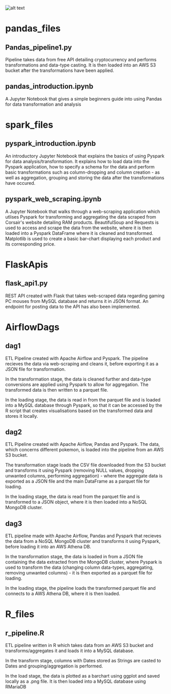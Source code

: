 ![alt text](https://tdwi.org/articles/2020/03/23/-/media/TDWI/TDWI/BITW/AI17.jpg)
<h1>pandas_files</h1>
<h2>Pandas_pipeline1.py</h2>
Pipeline takes data from free API detailing cryptocurrency
and performs transformations and data-type casting. It is then
loaded into an AWS S3 bucket after the transformations have been applied.
<h2>pandas_introduction.ipynb</h2>
A Jupyter Notebook that gives a simple beginners guide into using Pandas for data
transformation and analysis

<h1>spark_files</h1>
<h2>pyspark_introduction.ipynb</h2>
An introductory Jupyter Notebook that explains the basics of using Pyspark for data
analysis/transformation. It explains how to load data into the Pyspark application,
how to specify a schema for the data and perform basic transformations such as column-dropping
and column creation - as well as aggregation, grouping and storing the data after the transformations
have occured.

<h2>pyspark_web_scraping.ipynb</h2>
A Jupyter Notebook that walks through a web-scraping application which utlises Pyspark for transforming 
and aggregating the data scraped from Corsair's website detailing RAM products. BeautifulSoup and Requests
is used to access and scrape the data from the website, where it is then loaded into a Pyspark DataFrame where
it is cleaned and transformed. Matplotlib is used to create a basic bar-chart displaying each product and its
corresponding price.

<h1>FlaskApis</h1>
<h2>flask_api1.py</h2>
REST API created with Flask that takes web-scraped data regarding gaming PC mouses 
from MySQL database and returns it in JSON format. An endpoint for posting data 
to the API has also been implemented.

<h1>AirflowDags</h1>
<h2>dag1</h2>
ETL Pipeline created with Apache Airflow and Pyspark. The pipeline recieves the data
via web-scraping and cleans it, before exporting it as a JSON file for transformation.

In the transformation stage, the data is cleaned further and data-type conversions are 
applied using Pyspark to allow for aggregation. The transformed data is then written to a parquet file.

In the loading stage, the data is read in from the parquet file and is loaded into a MySQL database through
Pyspark, so that it can be accessed by the R script that creates visualisations based on the transformed data
and stores it locally.

<h2>dag2</h2>
ETL Pipeline created with Apache Airflow, Pandas and Pyspark. The data, which concerns different
pokemon, is loaded into the pipeline from an AWS S3 bucket.

The transformation stage loads the CSV file downloaded from the S3 bucket and transforms it using Pyspark
(removing NULL values, dropping unwanted columns, performing aggregation) - where the aggregate data is exported
as a JSON file and the main DataFrame as a parquet file for loading.

In the loading stage, the data is read from the parquet file and is transformed to a JSON object, where it is
then loaded into a NoSQL MongoDB cluster.

<h2>dag3</h2>
ETL pipeline made with Apache Airflow, Pandas and Pyspark that recieves the data from a NoSQL MongoDB cluster
and transforms it using Pyspark, before loading it into an AWS Athena DB.

In the transformation stage, the data is loaded in from a JSON file containing the data extracted from the MongoDB
cluster, where Pyspark is used to transform the data (changing column data-types, aggregating, removing unwanted
columns) - it is then exported as a parquet file for loading.

In the loading stage, the pipeline loads the transformed parquet file and connects to a AWS Athena DB,
where it is then loaded.

<h1>R_files</h1>
<h2>r_pipeline.R</h2>
ETL pipeline written in R which takes data from an AWS S3 bucket and transforms/aggregates it and 
loads it into a MySQL database.

In the transform stage, columns with Dates stored as Strings are casted to Dates and grouping/aggregation
is performed.

In the load stage, the data is plotted as a barchart using ggplot and saved locally as a .png file. It is 
then loaded into a MySQL database using RMariaDB

























